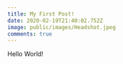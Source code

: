 ```yaml
---
title: My First Post!
date: 2020-02-19T21:40:02.752Z
image: public/images/Headshot.jpeg
comments: true
---
```

Hello World!
